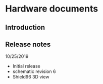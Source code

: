 Hardware documents
====================================================

Introduction
------------------------

Release notes
-----------
10/25/2019
  - Initial release
  - schematic revision 6
  - Shield96 3D view
